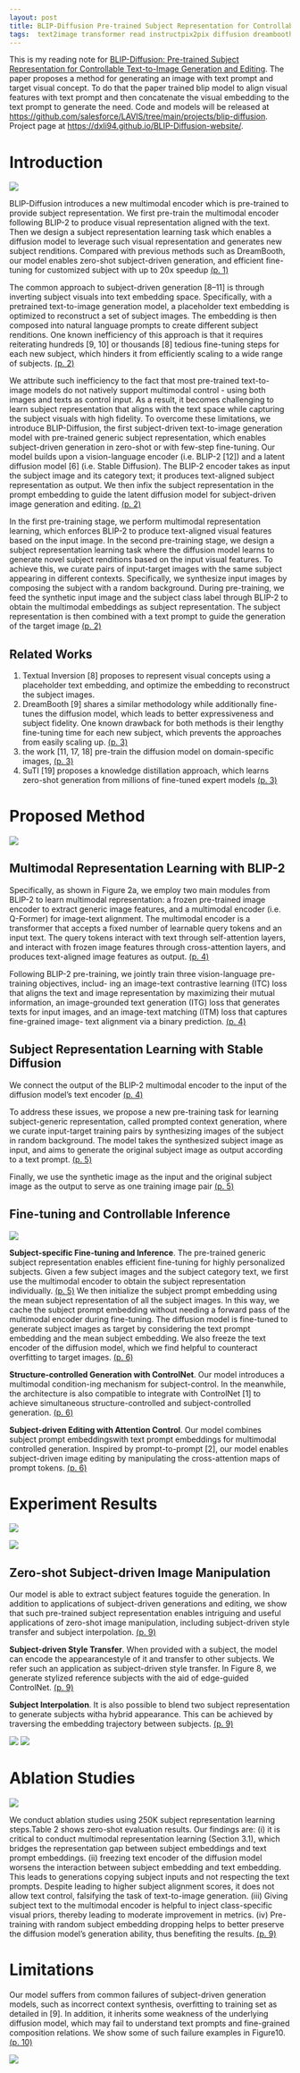 ```yaml
---
layout: post
title: BLIP-Diffusion Pre-trained Subject Representation for Controllable Text-to-Image Generation and Editing
tags:  text2image transformer read instructpix2pix diffusion dreambooth textual-inversion imagen re-imagen suti image2image blip clip blip2 multimodality prompt2prompt
---
```

This is my reading note for [BLIP-Diffusion: Pre-trained Subject Representation for Controllable Text-to-Image Generation and Editing](http://arxiv.org/abs/2305.14720). The paper proposes a method for generating an image with text prompt and target visual concept. To do that the paper trained blip model to align visual features with text prompt and then concatenate the visual embedding to the text prompt to generate the need. Code and models will be released at https://github.com/salesforce/LAVIS/tree/main/projects/blip-diffusion. Project page at https://dxli94.github.io/BLIP-Diffusion-website/.

# Introduction
![](https://raw.githubusercontent.com/zhangtemplar/zhangtemplar.github.io/master/uPic/liBLIPDiffusionPretrainedSubject2023-1-x96-y281.png) 

BLIP-Diffusion introduces a new multimodal encoder which is pre-trained to provide subject representation. We first pre-train the multimodal encoder following BLIP-2 to produce visual representation aligned with the text. Then we design a subject representation learning task which enables a diffusion model to leverage such visual representation and generates new subject renditions. Compared with previous methods such as DreamBooth, our model enables zero-shot subject-driven generation, and efficient fine-tuning for customized subject with up to 20x speedup [(p. 1)](zotero://open-pdf/library/items/FNEJXLXI?page=1&annotation=CNXMF6U4)

The common approach to subject-driven generation [8–11] is through inverting subject visuals into text embedding space. Specifically, with a pretrained text-to-image generation model, a placeholder text embedding is optimized to reconstruct a set of subject images. The embedding is then composed into natural language prompts to create different subject renditions. One known inefficiency of this approach is that it requires reiterating hundreds [9, 10] or thousands [8] tedious fine-tuning steps for each new subject, which hinders it from efficiently scaling to a wide range of subjects. [(p. 2)](zotero://open-pdf/library/items/FNEJXLXI?page=2&annotation=HIVCRSFD)

We attribute such inefficiency to the fact that most pre-trained text-to-image models do not natively support multimodal control - using both images and texts as control input. As a result, it becomes challenging to learn subject representation that aligns with the text space while capturing the subject visuals with high fidelity. To overcome these limitations, we introduce BLIP-Diffusion, the first subject-driven text-to-image generation model with pre-trained generic subject representation, which enables subject-driven generation in zero-shot or with few-step fine-tuning. Our model builds upon a vision-language encoder (i.e. BLIP-2 [12]) and a latent diffusion model [6] (i.e. Stable Diffusion). The BLIP-2 encoder takes as input the subject image and its category text; it produces text-aligned subject representation as output. We then infix the subject representation in the prompt embedding to guide the latent diffusion model for subject-driven image generation and editing. [(p. 2)](zotero://open-pdf/library/items/FNEJXLXI?page=2&annotation=DWBE3KR9)

In the first pre-training stage, we perform multimodal representation learning, which enforces BLIP-2 to produce text-aligned visual features based on the input image. In the second pre-training stage, we design a subject representation learning task where the diffusion model learns to generate novel subject renditions based on the input visual features. To achieve this, we curate pairs of input-target images with the same subject appearing in different contexts. Specifically, we synthesize input images by composing the subject with a random background. During pre-training, we feed the synthetic input image and the subject class label through BLIP-2 to obtain the multimodal embeddings as subject representation. The subject representation is then combined with a text prompt to guide the generation of the target image [(p. 2)](zotero://open-pdf/library/items/FNEJXLXI?page=2&annotation=BBDFICIF)

## Related Works
1. Textual Inversion [8] proposes to represent visual concepts using a placeholder text embedding, and optimize the embedding to reconstruct the subject images. 
2. DreamBooth [9] shares a similar methodology while additionally fine-tunes the diffusion model, which leads to better expressiveness and subject fidelity. One known drawback for both methods is their lengthy fine-tuning time for each new subject, which prevents the approaches from easily scaling up. [(p. 3)](zotero://open-pdf/library/items/FNEJXLXI?page=3&annotation=TXPXYR2G)
3. the work [11, 17, 18] pre-train the diffusion model on domain-specific images, [(p. 3)](zotero://open-pdf/library/items/FNEJXLXI?page=3&annotation=KG8CN6FB)
4. SuTI [19] proposes a knowledge distillation approach, which learns zero-shot generation from millions of fine-tuned expert models [(p. 3)](zotero://open-pdf/library/items/FNEJXLXI?page=3&annotation=S6BPIIMQ)
# Proposed Method
![](https://raw.githubusercontent.com/zhangtemplar/zhangtemplar.github.io/master/uPic/liBLIPDiffusionPretrainedSubject2023-3-x104-y539.png) 
## Multimodal Representation Learning with BLIP-2
Specifically, as shown in Figure 2a, we employ two main modules from BLIP-2 to learn multimodal representation: a frozen pre-trained image encoder to extract generic image features, and a multimodal encoder (i.e. Q-Former) for image-text alignment. The multimodal encoder is a transformer that accepts a fixed number of learnable query tokens and an input text. The query tokens interact with text through self-attention layers, and interact with frozen image features through cross-attention layers, and produces text-aligned image features as output. [(p. 4)](zotero://open-pdf/library/items/FNEJXLXI?page=4&annotation=WPGBYI6Q)

Following BLIP-2 pre-training, we jointly train three vision-language pre-training objectives, includ- ing an image-text contrastive learning (ITC) loss that aligns the text and image representation by maximizing their mutual information, an image-grounded text generation (ITG) loss that generates texts for input images, and an image-text matching (ITM) loss that captures fine-grained image- text alignment via a binary prediction. [(p. 4)](zotero://open-pdf/library/items/FNEJXLXI?page=4&annotation=JQ8S3N5S)
## Subject Representation Learning with Stable Diffusion
We connect the output of the BLIP-2 multimodal encoder to the input of the diffusion model’s text encoder [(p. 4)](zotero://open-pdf/library/items/FNEJXLXI?page=4&annotation=R584IXHT)


To address these issues, we propose a new pre-training task for learning subject-generic representation, called prompted context generation, where we curate input-target training pairs by synthesizing images of the subject in random background. The model takes the synthesized subject image as input, and aims to generate the original subject image as output according to a text prompt. [(p. 5)](zotero://open-pdf/library/items/FNEJXLXI?page=5&annotation=URZH6L2Y)

Finally, we use the synthetic image as the input and the original subject image as the output to serve as one training image pair [(p. 5)](zotero://open-pdf/library/items/FNEJXLXI?page=5&annotation=4NDLIFGW)
## Fine-tuning and Controllable Inference
![](https://raw.githubusercontent.com/zhangtemplar/zhangtemplar.github.io/master/uPic/liBLIPDiffusionPretrainedSubject2023-5-x102-y507.png) 

**Subject-specific Fine-tuning and Inference**. The pre-trained generic subject representation enables efficient fine-tuning for highly personalized subjects. Given a few subject images and the subject category text, we first use the multimodal encoder to obtain the subject representation individually. [(p. 5)](zotero://open-pdf/library/items/FNEJXLXI?page=5&annotation=5QFCW777) We then initialize the subject prompt embedding using the mean subject representation of all the subject images. In this way, we cache the subject prompt embedding without needing a forward pass of the multimodal encoder during fine-tuning. The diffusion model is fine-tuned to generate subject images as target by considering the text prompt embedding and the mean subject embedding. We also freeze the text encoder of the diffusion model, which we find helpful to counteract overfitting to target images. [(p. 6)](zotero://open-pdf/library/items/FNEJXLXI?page=6&annotation=3DUZLZT5)

**Structure-controlled Generation with ControlNet**. Our model introduces a multimodal condition-ing mechanism for subject-control. In the meanwhile, the architecture is also compatible to integrate with ControlNet [1] to achieve simultaneous structure-controlled and subject-controlled generation. [(p. 6)](zotero://open-pdf/library/items/FNEJXLXI?page=6&annotation=8GL9KVNF)

**Subject-driven Editing with Attention Control**. Our model combines subject prompt embeddingswith text prompt embeddings for multimodal controlled generation. Inspired by prompt-to-prompt [2], our model enables subject-driven image editing by manipulating the cross-attention maps of prompt tokens. [(p. 6)](zotero://open-pdf/library/items/FNEJXLXI?page=6&annotation=7VU8P93W)
# Experiment Results
![](https://raw.githubusercontent.com/zhangtemplar/zhangtemplar.github.io/master/uPic/liBLIPDiffusionPretrainedSubject2023-7-x34-y35.png) 

![](https://raw.githubusercontent.com/zhangtemplar/zhangtemplar.github.io/master/uPic/liBLIPDiffusionPretrainedSubject2023-8-x101-y440.png) 
## Zero-shot Subject-driven Image Manipulation
Our model is able to extract subject features toguide the generation. In addition to applications of subject-driven generations and editing, we show that such pre-trained subject representation enables intriguing and useful applications of zero-shot image manipulation, including subject-driven style transfer and subject interpolation. [(p. 9)](zotero://open-pdf/library/items/FNEJXLXI?page=9&annotation=WSILHYQ6)

**Subject-driven Style Transfer**. When provided with a subject, the model can encode the appearancestyle of it and transfer to other subjects. We refer such an application as subject-driven style transfer. In Figure 8, we generate stylized reference subjects with the aid of edge-guided ControlNet. [(p. 9)](zotero://open-pdf/library/items/FNEJXLXI?page=9&annotation=3Q5WCCZ8)

**Subject Interpolation**. It is also possible to blend two subject representation to generate subjects witha hybrid appearance. This can be achieved by traversing the embedding trajectory between subjects. [(p. 9)](zotero://open-pdf/library/items/FNEJXLXI?page=9&annotation=VU6ZNI9K)

![](https://raw.githubusercontent.com/zhangtemplar/zhangtemplar.github.io/master/uPic/liBLIPDiffusionPretrainedSubject2023-10-x8-y346.png) 
![](https://raw.githubusercontent.com/zhangtemplar/zhangtemplar.github.io/master/uPic/liBLIPDiffusionPretrainedSubject2023-11-x20-y146.png) 
# Ablation Studies
![](https://raw.githubusercontent.com/zhangtemplar/zhangtemplar.github.io/master/uPic/liBLIPDiffusionPretrainedSubject2023-9-x104-y634.png) 

We conduct ablation studies using 250K subject representation learning steps.Table 2 shows zero-shot evaluation results. Our findings are: (i) it is critical to conduct multimodal representation learning (Section 3.1), which bridges the representation gap between subject embeddings and text prompt embeddings. (ii) freezing text encoder of the diffusion model worsens the interaction between subject embedding and text embedding. This leads to generations copying subject inputs and not respecting the text prompts. Despite leading to higher subject alignment scores, it does not allow text control, falsifying the task of text-to-image generation. (iii) Giving subject text to the multimodal encoder is helpful to inject class-specific visual priors, thereby leading to moderate improvement in metrics. (iv) Pre-training with random subject embedding dropping helps to better preserve the diffusion model’s generation ability, thus benefiting the results. [(p. 9)](zotero://open-pdf/library/items/FNEJXLXI?page=9&annotation=9WR7TL6R)

# Limitations
Our model suffers from common failures of subject-driven generation models, such as incorrect context synthesis, overfitting to training set as detailed in [9]. In addition, it inherits some weakness of the underlying diffusion model, which may fail to understand text prompts and fine-grained composition relations. We show some of such failure examples in Figure10. [(p. 10)](zotero://open-pdf/library/items/FNEJXLXI?page=10&annotation=9W4F7BDS)

![](https://raw.githubusercontent.com/zhangtemplar/zhangtemplar.github.io/master/uPic/liBLIPDiffusionPretrainedSubject2023-12-x107-y597.png)  